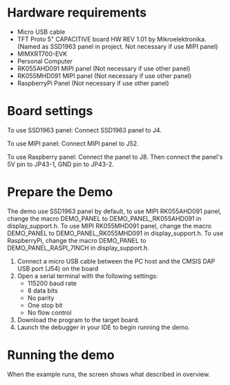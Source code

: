 Hardware requirements
===================
- Micro USB cable
- TFT Proto 5" CAPACITIVE board HW REV 1.01 by Mikroelektronika. (Named as SSD1963 panel in project. Not necessary if use MIPI panel)
- MIMXRT700-EVK
- Personal Computer
- RK055AHD091 MIPI panel (Not necessary if use other panel)
- RK055MHD091 MIPI panel (Not necessary if use other panel)
- RaspberryPi Panel (Not necessary if use other panel)

Board settings
============
To use SSD1963 panel:
Connect SSD1963 panel to J4.

To use MIPI panel:
Connect MIPI panel to J52.

To use Raspberry panel:
Connect the panel to J8. Then connect the panel's 5V pin to JP43-1, GND pin to JP43-2.

Prepare the Demo
===============
The demo use SSD1963 panel by default, to use MIPI RK055AHD091 panel, change the macro
DEMO_PANEL to DEMO_PANEL_RK055AHD091 in display_support.h.
To use MIPI RK055MHD091 panel, change the macro DEMO_PANEL to DEMO_PANEL_RK055MHD091
in display_support.h. To use RaspberryPi, change the macro DEMO_PANEL to
DEMO_PANEL_RASPI_7INCH in display_support.h.

1.  Connect a micro USB cable between the PC host and the CMSIS DAP USB port (J54) on the board
2.  Open a serial terminal with the following settings:
    - 115200 baud rate
    - 8 data bits
    - No parity
    - One stop bit
    - No flow control
3.  Download the program to the target board.
4.  Launch the debugger in your IDE to begin running the demo.

Running the demo
================
When the example runs, the screen shows what described in overview.

